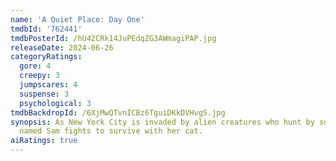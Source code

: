 ```yaml
---
name: 'A Quiet Place: Day One'
tmdbId: '762441'
tmdbPosterId: /hU42CRk14JuPEdqZG3AWmagiPAP.jpg
releaseDate: 2024-06-26
categoryRatings:
  gore: 4
  creepy: 3
  jumpscares: 4
  suspense: 3
  psychological: 3
tmdbBackdropId: /6XjMwQTvnICBz6TguiDKkDVHvgS.jpg
synopsis: As New York City is invaded by alien creatures who hunt by sound, a woman
  named Sam fights to survive with her cat.
aiRatings: true
---
```


